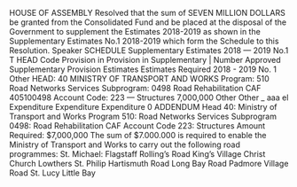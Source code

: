 HOUSE OF ASSEMBLY
Resolved that the sum of SEVEN MILLION DOLLARS be granted from the Consolidated Fund and be placed at the disposal of the Government to supplement the Estimates 2018-2019 as shown in the Supplementary Estimates No.1 2018-2019 which form the Schedule to this Resolution.
Speaker
SCHEDULE
Supplementary Estimates 2018 — 2019 No.1
T
HEAD Code Provision in Provision in Supplementary | Number Approved Supplementary Provision Estimates Estimates Required 2018 - 2019 No. 1 Other HEAD: 40 MINISTRY OF TRANSPORT AND WORKS Program: 510 Road Networks Services Subprogram: 0498 Road Rehabilitation CAF 405100498 Account Code: 223 — Structures 7,000,000 Other Other _ aaa el Expenditure Expenditure Expenditure 0
ADDENDUM
Head 40: Ministry of Transport and Works Program 510: Road Networks Services Subprogram 0498: Road Rehabilitation CAF Account Code 223: Structures Amount Required: $7,000,000
The sum of $7.000.000 is required to enable the Ministry of Transport and Works to carry out the following road programmes:
St. Michael: Flagstaff Rolling’s Road King’s Village
Christ Church Lowthers
St. Philip
Hartismuth Road Long Bay Road Padmore Village Road
St. Lucy
Little Bay
